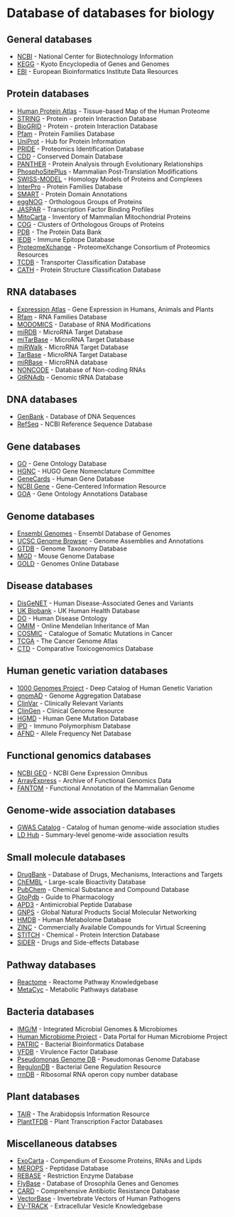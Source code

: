 # Database of databases for biology

## General databases
- [NCBI](https://www.ncbi.nlm.nih.gov/) - National Center for Biotechnology Information
- [KEGG](https://www.genome.jp/kegg/) - Kyoto Encyclopedia of Genes and Genomes
- [EBI](https://www.ebi.ac.uk/services/all) - European Bioinformatics Institute Data Resources

## Protein databases
- [Human Protein Atlas](https://www.proteinatlas.org/) - Tissue-based Map of the Human Proteome
- [STRING](http://string-db.org) - Protein - protein Interaction Database
- [BioGRID](https://thebiogrid.org/) - Protein - protein Interaction Database
- [Pfam](https://pfam.xfam.org/) - Protein Families Database
- [UniProt](http://www.uniprot.org/) - Hub for Protein Information
- [PRIDE](https://www.ebi.ac.uk/pride/archive) - Proteomics Identification Database
- [CDD](https://www.ncbi.nlm.nih.gov/Structure/cdd/cdd.shtml) - Conserved Domain Database
- [PANTHER](http://pantherdb.org) - Protein Analysis through Evolutionary Relationships
- [PhosphoSitePlus](http://www.phosphosite.org/) - Mammalian Post-Translation Modifications
- [SWISS-MODEL](https://swissmodel.expasy.org/) - Homology Models of Proteins and Complexes
- [InterPro](http://www.ebi.ac.uk/interpro/) - Protein Families Database
- [SMART](http://smart.embl.de/) - Protein Domain Annotations
- [eggNOG](http://eggnog.embl.de) - Orthologous Groups of Proteins
- [JASPAR](http://jaspar.genereg.net) - Transcription Factor Binding Profiles
- [MitoCarta](http://www.broadinstitute.org/pubs/MitoCarta) - Inventory of Mammalian Mitochondrial Proteins
- [COG](http://www.ncbi.nlm.nih.gov/COG/) - Clusters of Orthologous Groups of Proteins
- [PDB](https://www.rcsb.org/) - The Protein Data Bank
- [IEDB](https://www.iedb.org/) - Immune Epitope Database
- [ProteomeXchange](http://www.proteomexchange.org/) - ProteomeXchange Consortium of Proteomics Resources
- [TCDB](http://www.tcdb.org) - Transporter Classification Database
- [CATH](http://www.cathdb.info) - Protein Structure Classification Database

## RNA databases
- [Expression Atlas](http://www.ebi.ac.uk/gxa) - Gene Expression in Humans, Animals and Plants
- [Rfam](http://rfam.xfam.org) - RNA Families Database
- [MODOMICS](http://modomics.genesilico.pl) - Database of RNA Modifications
- [miRDB](http://mirdb.org/) - MicroRNA Target Database
- [miTarBase](http://miRTarBase.mbc.nctu.edu.tw/) - MicroRNA Target Database
- [miRWalk](http://mirwalk.umm.uni-heidelberg.de/) - MicroRNA Target Database
- [TarBase](http://carolina.imis.athena-innovation.gr/diana_tools/web/index.php?r=tarbasev8%2Findex) - MicroRNA Target Database
- [miRBase](http://www.mirbase.org/) - MicroRNA database
- [NONCODE](http://www.noncode.org/) - Database of Non-coding RNAs
- [GtRNAdb](http://gtrnadb.ucsc.edu/) - Genomic tRNA Database

## DNA databases
- [GenBank](https://www.ncbi.nlm.nih.gov/genbank/) - Database of DNA Sequences
- [RefSeq](http://www.ncbi.nlm.nih.gov/RefSeq/) - NCBI Reference Sequence Database

## Gene databases
- [GO](http://geneontology.org/) - Gene Ontology Database
- [HGNC](https://www.genenames.org/) - HUGO Gene Nomenclature Committee
- [GeneCards](https://www.genecards.org/) - Human Gene Database
- [NCBI Gene](https://www.ncbi.nlm.nih.gov/gene) - Gene-Centered Information Resource
- [GOA](http://www.ebi.ac.uk/GOA) - Gene Ontology Annotations Database

## Genome databases
- [Ensembl Genomes](http://ensemblgenomes.org/) - Ensembl Database of Genomes
- [UCSC Genome Browser](http://genome.ucsc.edu) - Genome Assemblies and Annotations
- [GTDB](https://gtdb.ecogenomic.org/) - Genome Taxonomy Database
- [MGD](http://www.informatics.jax.org) - Mouse Genome Database
- [GOLD](https://gold.jgi.doe.gov/) - Genomes Online Database

## Disease databases
- [DisGeNET](http://www.disgenet.org) - Human Disease-Associated Genes and Variants
- [UK Biobank](https://www.ukbiobank.ac.uk/) - UK Human Health Database
- [DO](http://www.disease-ontology.org) - Human Disease Ontology
- [OMIM](http://omim.org) - Online Mendelian Inheritance of Man
- [COSMIC](https://cancer.sanger.ac.uk/cosmic) - Catalogue of Somatic Mutations in Cancer
- [TCGA](https://portal.gdc.cancer.gov/) - The Cancer Genome Atlas
- [CTD](http://ctdbase.org/) - Comparative Toxicogenomics Database

## Human genetic variation databases
- [1000 Genomes Project](https://www.internationalgenome.org/) - Deep Catalog of Human Genetic Variation
- [gnomAD](https://gnomad.broadinstitute.org/) - Genome Aggregation Database
- [ClinVar](https://www.ncbi.nlm.nih.gov/clinvar) - Clinically Relevant Variants
- [ClinGen](https://clinicalgenome.org/) - Clinical Genome Resource
- [HGMD](http://www.hgmd.cf.ac.uk/ac/index.php) - Human Gene Mutation Database
- [IPD](https://www.ebi.ac.uk/ipd/) - Immuno Polymorphism Database
- [AFND](http://www.allelefrequencies.net) - Allele Frequency Net Database

## Functional genomics databases
- [NCBI GEO](https://www.ncbi.nlm.nih.gov/geo) - NCBI Gene Expression Omnibus
- [ArrayExpress](https://www.ebi.ac.uk/arrayexpress/) - Archive of Functional Genomics Data
- [FANTOM](https://fantom.gsc.riken.jp/) - Functional Annotation of the Mammalian Genome

## Genome-wide association databases
- [GWAS Catalog](https://www.ebi.ac.uk/gwas/) - Catalog of human genome-wide association studies
- [LD Hub](http://ldsc.broadinstitute.org/ldhub/) - Summary-level genome-wide association results

## Small molecule databases
- [DrugBank](https://www.drugbank.ca/) - Database of Drugs, Mechanisms, Interactions and Targets
- [ChEMBL](https://www.ebi.ac.uk/chembl/) - Large-scale Bioactivity Database
- [PubChem](https://pubchem.ncbi.nlm.nih.gov) - Chemical Substance and Compound Database
- [GtoPdb](http://www.guidetopharmacology.org) - Guide to Pharmacology
- [APD3](http://aps.unmc.edu/AP/) - Antimicrobial Peptide Database
- [GNPS](http://gnps.ucsd.edu) - Global Natural Products Social Molecular Networking
- [HMDB](http://www.hmdb.ca) - Human Metabolome Database
- [ZINC](https://zinc.docking.org/) - Commercially Available Compounds for Virtual Screening
- [STITCH](http://stitch.embl.de/) - Chemical - Protein Interction Database
- [SIDER](http://sideeffects.embl.de/) - Drugs and Side-effects Database

## Pathway databases
- [Reactome](http://www.reactome.org/) - Reactome Pathway Knowledgebase
- [MetaCyc](https://metacyc.org/) - Metabolic Pathways database

## Bacteria databases
- [IMG/M](https://img.jgi.doe.gov/) - Integrated Microbial Genomes & Microbiomes
- [Human Microbiome Project](https://portal.hmpdacc.org/) - Data Portal for Human Microbiome Project
- [PATRIC](https://www.patricbrc.org/) - Bacterial Bioinformatics Database
- [VFDB](http://www.mgc.ac.cn/VFs/main.htm) - Virulence Factor Database
- [Pseudomonas Genome DB](http://www.pseudomonas.com) - Pseudomonas Genome Database
- [RegulonDB](http://regulondb.ccg.unam.mx/) - Bacterial Gene Regulation Resource
- [rrnDB](http://rrndb.umms.med.umich.edu/) - Ribosomal RNA operon copy number database

## Plant databases
- [TAIR](https://www.arabidopsis.org/) - The Arabidopsis Information Resource
- [PlantTFDB](http://planttfdb.cbi.pku.edu.cn/) - Plant Transcription Factor Databases

## Miscellaneous databses
- [ExoCarta](http://www.exocarta.org) - Compendium of Exosome Proteins, RNAs and Lipds
- [MEROPS](http://merops.sanger.ac.uk) - Peptidase Database
- [REBASE](http://rebase.neb.com) - Restriction Enzyme Database
- [FlyBase](https://flybase.org/) - Database of Drosophila Genes and Genomes
- [CARD](http://arpcard.mcmaster.ca) - Comprehensive Antibiotic Resistance Database
- [VectorBase](https://www.vectorbase.org/) - Invertebrate Vectors of Human Pathogens
- [EV-TRACK](http://evtrack.org/) - Extracellular Vesicle Knowledgebase
